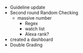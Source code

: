 - Guideline update
- Second round Random Checking
	- massive number
		- Regex
		- watch list
		- Alexa rank?
- created a dashboard
- Double Grading